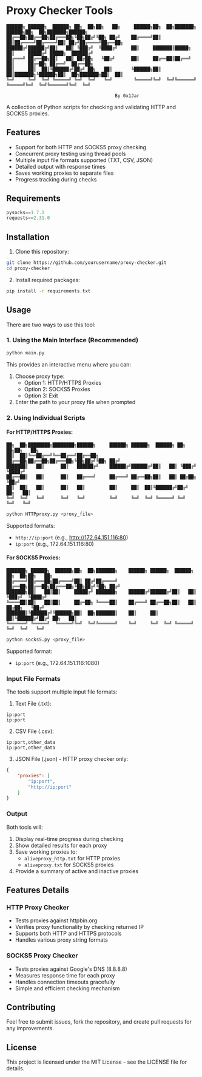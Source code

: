 # Proxy Checker Tools

```
██████╗ ██████╗  ██████╗ ██╗  ██╗██╗   ██╗     ██████╗██╗  ██╗███████╗ ██████╗██╗  ██╗███████╗██████╗ 
██╔══██╗██╔══██╗██╔═══██╗╚██╗██╔╝╚██╗ ██╔╝    ██╔════╝██║  ██║██╔════╝██╔════╝██║ ██╔╝██╔════╝██╔══██╗
██████╔╝██████╔╝██║   ██║ ╚███╔╝  ╚████╔╝     ██║     ███████║█████╗  ██║     █████╔╝ █████╗  ██████╔╝
██╔═══╝ ██╔══██╗██║   ██║ ██╔██╗   ╚██╔╝      ██║     ██╔══██║██╔══╝  ██║     ██╔═██╗ ██╔══╝  ██╔══██╗
██║     ██║  ██║╚██████╔╝██╔╝ ██╗   ██║       ╚██████╗██║  ██║███████╗╚██████╗██║  ██╗███████╗██║  ██║
╚═╝     ╚═╝  ╚═╝ ╚═════╝ ╚═╝  ╚═╝   ╚═╝        ╚═════╝╚═╝  ╚═╝╚══════╝ ╚═════╝╚═╝  ╚═╝╚══════╝╚═╝  ╚═╝
                                            
                                        By 0x1Jar
```

A collection of Python scripts for checking and validating HTTP and SOCKS5 proxies.

## Features

- Support for both HTTP and SOCKS5 proxy checking
- Concurrent proxy testing using thread pools
- Multiple input file formats supported (TXT, CSV, JSON)
- Detailed output with response times
- Saves working proxies to separate files
- Progress tracking during checks

## Requirements

```python
pysocks==1.7.1
requests==2.31.0
```

## Installation

1. Clone this repository:
```bash
git clone https://github.com/yourusername/proxy-checker.git
cd proxy-checker
```

2. Install required packages:
```bash
pip install -r requirements.txt
```

## Usage

There are two ways to use this tool:

### 1. Using the Main Interface (Recommended)

```bash
python main.py
```

This provides an interactive menu where you can:
1. Choose proxy type:
   - Option 1: HTTP/HTTPS Proxies
   - Option 2: SOCKS5 Proxies
   - Option 3: Exit
2. Enter the path to your proxy file when prompted

### 2. Using Individual Scripts

#### For HTTP/HTTPS Proxies:
```
██╗  ██╗████████╗████████╗██████╗     ██████╗ ██████╗  ██████╗ ██╗  ██╗██╗   ██╗
██║  ██║╚══██╔══╝╚══██╔══╝██╔══██╗    ██╔══██╗██╔══██╗██╔═══██╗╚██╗██╔╝╚██╗ ██╔╝
███████║   ██║      ██║   ██████╔╝    ██████╔╝██████╔╝██║   ██║ ╚███╔╝  ╚████╔╝ 
██╔══██║   ██║      ██║   ██╔═══╝     ██╔═══╝ ██╔══██╗██║   ██║ ██╔██╗   ╚██╔╝  
██║  ██║   ██║      ██║   ██║         ██║     ██║  ██║╚██████╔╝██╔╝ ██╗   ██║   
╚═╝  ╚═╝   ╚═╝      ╚═╝   ╚═╝         ╚═╝     ╚═╝  ╚═╝ ╚═════╝ ╚═╝  ╚═╝   ╚═╝   
```

```bash
python HTTPproxy.py <proxy_file>
```

Supported formats:
- `http://ip:port` (e.g., http://172.64.151.116:80)
- `ip:port` (e.g., 172.64.151.116:80)

#### For SOCKS5 Proxies:
```
███████╗ ██████╗  ██████╗██╗  ██╗███████╗    ██████╗ ██████╗  ██████╗ ██╗  ██╗██╗   ██╗
██╔════╝██╔═══██╗██╔════╝██║ ██╔╝██╔════╝    ██╔══██╗██╔══██╗██╔═══██╗╚██╗██╔╝╚██╗ ██╔╝
███████╗██║   ██║██║     █████╔╝ ███████╗    ██████╔╝██████╔╝██║   ██║ ╚███╔╝  ╚████╔╝ 
╚════██║██║   ██║██║     ██╔═██╗ ╚════██║    ██╔═══╝ ██╔══██╗██║   ██║ ██╔██╗   ╚██╔╝  
███████║╚██████╔╝╚██████╗██║  ██╗███████║    ██║     ██║  ██║╚██████╔╝██╔╝ ██╗   ██║   
╚══════╝ ╚═════╝  ╚═════╝╚═╝  ╚═╝╚══════╝    ╚═╝     ╚═╝  ╚═╝ ╚═════╝ ╚═╝  ╚═╝   ╚═╝   
```

```bash
python socks5.py <proxy_file>
```

Supported format:
- `ip:port` (e.g., 172.64.151.116:1080)

### Input File Formats

The tools support multiple input file formats:

1. Text File (.txt):
```
ip:port
ip:port
```

2. CSV File (.csv):
```
ip:port,other_data
ip:port,other_data
```

3. JSON File (.json) - HTTP proxy checker only:
```json
{
    "proxies": [
        "ip:port",
        "http://ip:port"
    ]
}
```

### Output

Both tools will:
1. Display real-time progress during checking
2. Show detailed results for each proxy
3. Save working proxies to:
   - `aliveproxy_http.txt` for HTTP proxies
   - `aliveproxy.txt` for SOCKS5 proxies
4. Provide a summary of active and inactive proxies

## Features Details

### HTTP Proxy Checker
- Tests proxies against httpbin.org
- Verifies proxy functionality by checking returned IP
- Supports both HTTP and HTTPS protocols
- Handles various proxy string formats

### SOCKS5 Proxy Checker
- Tests proxies against Google's DNS (8.8.8.8)
- Measures response time for each proxy
- Handles connection timeouts gracefully
- Simple and efficient checking mechanism

## Contributing

Feel free to submit issues, fork the repository, and create pull requests for any improvements.

## License

This project is licensed under the MIT License - see the LICENSE file for details.
